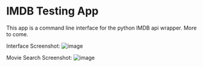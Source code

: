IMDB Testing App
==================
This app is a command line interface for the python IMDB api wrapper. More to come.

Interface Screenshot:
![image](https://user-images.githubusercontent.com/89611970/185688451-fc80bccf-8765-4ea2-b742-2e116d39fdba.JPG)

Movie Search Screenshot:
![image](https://user-images.githubusercontent.com/89611970/185710164-d8718b67-62eb-4ad7-ba55-e8dcfddfc04a.png)
